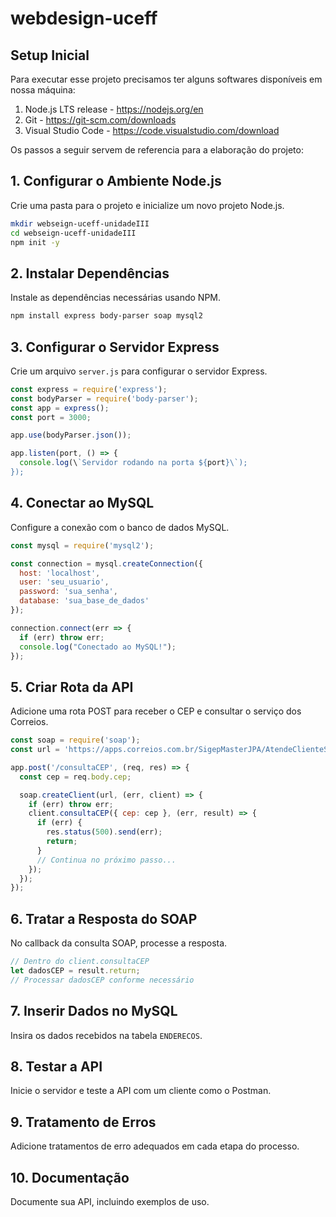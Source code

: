 # webdesign-uceff


## Setup Inicial

Para executar esse projeto precisamos ter alguns softwares disponíveis em nossa máquina:

1. Node.js LTS release - https://nodejs.org/en
2. Git - https://git-scm.com/downloads
3. Visual Studio Code - https://code.visualstudio.com/download


Os passos a seguir servem de referencia para a elaboração do projeto:

## 1. Configurar o Ambiente Node.js
Crie uma pasta para o projeto e inicialize um novo projeto Node.js.
```bash
mkdir webseign-uceff-unidadeIII
cd webseign-uceff-unidadeIII
npm init -y
```

## 2. Instalar Dependências
Instale as dependências necessárias usando NPM.
```bash
npm install express body-parser soap mysql2
```

## 3. Configurar o Servidor Express
Crie um arquivo `server.js` para configurar o servidor Express.
```javascript
const express = require('express');
const bodyParser = require('body-parser');
const app = express();
const port = 3000;

app.use(bodyParser.json());

app.listen(port, () => {
  console.log(\`Servidor rodando na porta ${port}\`);
});
```

## 4. Conectar ao MySQL
Configure a conexão com o banco de dados MySQL.
```javascript
const mysql = require('mysql2');

const connection = mysql.createConnection({
  host: 'localhost',
  user: 'seu_usuario',
  password: 'sua_senha',
  database: 'sua_base_de_dados'
});

connection.connect(err => {
  if (err) throw err;
  console.log("Conectado ao MySQL!");
});
```

## 5. Criar Rota da API
Adicione uma rota POST para receber o CEP e consultar o serviço dos Correios.
```javascript
const soap = require('soap');
const url = 'https://apps.correios.com.br/SigepMasterJPA/AtendeClienteService/AtendeCliente?wsdl';

app.post('/consultaCEP', (req, res) => {
  const cep = req.body.cep;

  soap.createClient(url, (err, client) => {
    if (err) throw err;
    client.consultaCEP({ cep: cep }, (err, result) => {
      if (err) {
        res.status(500).send(err);
        return;
      }
      // Continua no próximo passo...
    });
  });
});
```

## 6. Tratar a Resposta do SOAP
No callback da consulta SOAP, processe a resposta.
```javascript
// Dentro do client.consultaCEP
let dadosCEP = result.return;
// Processar dadosCEP conforme necessário
```

## 7. Inserir Dados no MySQL
Insira os dados recebidos na tabela `ENDERECOS`.

## 8. Testar a API
Inicie o servidor e teste a API com um cliente como o Postman.

## 9. Tratamento de Erros
Adicione tratamentos de erro adequados em cada etapa do processo.

## 10. Documentação
Documente sua API, incluindo exemplos de uso.

